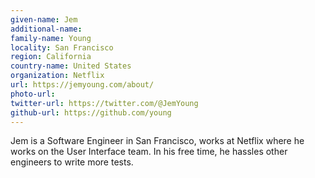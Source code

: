 ```yaml
---
given-name: Jem	
additional-name: 
family-name: Young
locality: San Francisco
region: California
country-name: United States
organization: Netflix
url: https://jemyoung.com/about/
photo-url: 
twitter-url: https://twitter.com/@JemYoung 
github-url: https://github.com/young
---
```

Jem is a Software Engineer in San Francisco, works at Netflix where he works on the User Interface team. In his free time, he hassles other engineers to write more tests.
